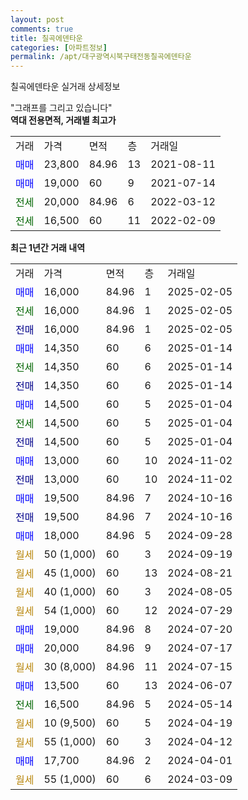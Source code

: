 ```yaml
---
layout: post
comments: true
title: 칠곡에덴타운
categories: [아파트정보]
permalink: /apt/대구광역시북구태전동칠곡에덴타운
---
```


칠곡에덴타운 실거래 상세정보

<script type="text/javascript">
  google.charts.load('current', {'packages':['line', 'corechart']});
  google.charts.setOnLoadCallback(drawChart);

  function drawChart() {
    var data = new google.visualization.DataTable();
    data.addColumn('date', '거래일');
    data.addColumn('number', "매매");
    data.addColumn('number', "전세");
    data.addColumn('number', "전매");

    data.addRows([[new Date(Date.parse("2025-02-05")), 16000, null, null], [new Date(Date.parse("2025-02-05")), null, 16000, null], [new Date(Date.parse("2025-02-05")), null, null, 16000], [new Date(Date.parse("2025-01-14")), 14350, null, null], [new Date(Date.parse("2025-01-14")), null, 14350, null], [new Date(Date.parse("2025-01-14")), null, null, 14350], [new Date(Date.parse("2025-01-04")), 14500, null, null], [new Date(Date.parse("2025-01-04")), null, 14500, null], [new Date(Date.parse("2025-01-04")), null, null, 14500], [new Date(Date.parse("2024-11-02")), 13000, null, null], [new Date(Date.parse("2024-11-02")), null, null, 13000], [new Date(Date.parse("2024-10-16")), 19500, null, null], [new Date(Date.parse("2024-10-16")), null, null, 19500], [new Date(Date.parse("2024-09-28")), 18000, null, null], [new Date(Date.parse("2024-09-19")), null, null, null], [new Date(Date.parse("2024-08-21")), null, null, null], [new Date(Date.parse("2024-08-05")), null, null, null], [new Date(Date.parse("2024-07-29")), null, null, null], [new Date(Date.parse("2024-07-20")), 19000, null, null], [new Date(Date.parse("2024-07-17")), 20000, null, null], [new Date(Date.parse("2024-07-15")), null, null, null], [new Date(Date.parse("2024-06-07")), 13500, null, null], [new Date(Date.parse("2024-05-14")), null, 16500, null], [new Date(Date.parse("2024-04-19")), null, null, null], [new Date(Date.parse("2024-04-12")), null, null, null], [new Date(Date.parse("2024-04-01")), 17700, null, null], [new Date(Date.parse("2024-03-09")), null, null, null]]);

    var options = {
      hAxis: {
        format: 'yyyy/MM/dd'
      },    
      lineWidth: 0,
      pointsVisible: true,    
      title: '최근 1년간 유형별 실거래가 분포',
      legend: { position: 'bottom' }
    };

    var formatter = new google.visualization.NumberFormat({pattern:'###,###'} );
    formatter.format(data, 1);
    formatter.format(data, 2);
    
    setTimeout(function() {
        var chart = new google.visualization.LineChart(document.getElementById('columnchart_material'));
        chart.draw(data, (options));
        document.getElementById('loading').style.display = 'none';
    }, 200);
  }
</script>


<div id="loading" style="z-index:20; display: block; margin-left: 0px">"그래프를 그리고 있습니다"</div>
<div id="columnchart_material" style="width: 95%; margin-left: 0px; display: block"></div>
<!-- contents start -->
<b>역대 전용면적, 거래별 최고가</b>
<table class="sortable">
    <tr>
      <td>거래</td>
      <td>가격</td>
      <td>면적</td>
      <td>층</td>
      <td>거래일</td>
    </tr>
        <tr>
          <td><a style="color: blue">매매</a></td>
          <td>23,800</td>
          <td>84.96</td>
          <td>13</td>
          <td>2021-08-11</td>
        </tr>            <tr>
          <td><a style="color: blue">매매</a></td>
          <td>19,000</td>
          <td>60</td>
          <td>9</td>
          <td>2021-07-14</td>
        </tr>        
        <tr>
              <td><a style="color: darkgreen">전세</a></td>
              <td>20,000</td>
              <td>84.96</td>
              <td>6</td>
              <td>2022-03-12</td>
            </tr>            <tr>
              <td><a style="color: darkgreen">전세</a></td>
              <td>16,500</td>
              <td>60</td>
              <td>11</td>
              <td>2022-02-09</td>
            </tr>        
    
</table>

<b>최근 1년간 거래 내역</b>

<table class="sortable">
    <tr>
      <td>거래</td>
      <td>가격</td>
      <td>면적</td>
      <td>층</td>
      <td>거래일</td>
    </tr>
    <tr>
      <td><a style="color: blue">매매</a></td>
      <td>16,000</td>
      <td>84.96</td>
      <td>1</td>
      <td>2025-02-05</td>
    </tr>          <tr>
      <td><a style="color: darkgreen">전세</a></td>
      <td>16,000</td>
      <td>84.96</td>
      <td>1</td>
      <td>2025-02-05</td>
    </tr>          <tr>
      <td><a style="color: darkblue">전매</a></td>
      <td>16,000</td>
      <td>84.96</td>
      <td>1</td>
      <td>2025-02-05</td>
    </tr>          <tr>
      <td><a style="color: blue">매매</a></td>
      <td>14,350</td>
      <td>60</td>
      <td>6</td>
      <td>2025-01-14</td>
    </tr>          <tr>
      <td><a style="color: darkgreen">전세</a></td>
      <td>14,350</td>
      <td>60</td>
      <td>6</td>
      <td>2025-01-14</td>
    </tr>          <tr>
      <td><a style="color: darkblue">전매</a></td>
      <td>14,350</td>
      <td>60</td>
      <td>6</td>
      <td>2025-01-14</td>
    </tr>          <tr>
      <td><a style="color: blue">매매</a></td>
      <td>14,500</td>
      <td>60</td>
      <td>5</td>
      <td>2025-01-04</td>
    </tr>          <tr>
      <td><a style="color: darkgreen">전세</a></td>
      <td>14,500</td>
      <td>60</td>
      <td>5</td>
      <td>2025-01-04</td>
    </tr>          <tr>
      <td><a style="color: darkblue">전매</a></td>
      <td>14,500</td>
      <td>60</td>
      <td>5</td>
      <td>2025-01-04</td>
    </tr>          <tr>
      <td><a style="color: blue">매매</a></td>
      <td>13,000</td>
      <td>60</td>
      <td>10</td>
      <td>2024-11-02</td>
    </tr>          <tr>
      <td><a style="color: darkblue">전매</a></td>
      <td>13,000</td>
      <td>60</td>
      <td>10</td>
      <td>2024-11-02</td>
    </tr>          <tr>
      <td><a style="color: blue">매매</a></td>
      <td>19,500</td>
      <td>84.96</td>
      <td>7</td>
      <td>2024-10-16</td>
    </tr>          <tr>
      <td><a style="color: darkblue">전매</a></td>
      <td>19,500</td>
      <td>84.96</td>
      <td>7</td>
      <td>2024-10-16</td>
    </tr>          <tr>
      <td><a style="color: blue">매매</a></td>
      <td>18,000</td>
      <td>84.96</td>
      <td>5</td>
      <td>2024-09-28</td>
    </tr>          <tr>
      <td><a style="color: darkgoldenrod">월세</a></td>
      <td>50 (1,000)</td>
      <td>60</td>
      <td>3</td>
      <td>2024-09-19</td>
    </tr>          <tr>
      <td><a style="color: darkgoldenrod">월세</a></td>
      <td>45 (1,000)</td>
      <td>60</td>
      <td>13</td>
      <td>2024-08-21</td>
    </tr>          <tr>
      <td><a style="color: darkgoldenrod">월세</a></td>
      <td>40 (1,000)</td>
      <td>60</td>
      <td>3</td>
      <td>2024-08-05</td>
    </tr>          <tr>
      <td><a style="color: darkgoldenrod">월세</a></td>
      <td>54 (1,000)</td>
      <td>60</td>
      <td>12</td>
      <td>2024-07-29</td>
    </tr>          <tr>
      <td><a style="color: blue">매매</a></td>
      <td>19,000</td>
      <td>84.96</td>
      <td>8</td>
      <td>2024-07-20</td>
    </tr>          <tr>
      <td><a style="color: blue">매매</a></td>
      <td>20,000</td>
      <td>84.96</td>
      <td>9</td>
      <td>2024-07-17</td>
    </tr>          <tr>
      <td><a style="color: darkgoldenrod">월세</a></td>
      <td>30 (8,000)</td>
      <td>84.96</td>
      <td>11</td>
      <td>2024-07-15</td>
    </tr>          <tr>
      <td><a style="color: blue">매매</a></td>
      <td>13,500</td>
      <td>60</td>
      <td>13</td>
      <td>2024-06-07</td>
    </tr>          <tr>
      <td><a style="color: darkgreen">전세</a></td>
      <td>16,500</td>
      <td>84.96</td>
      <td>5</td>
      <td>2024-05-14</td>
    </tr>          <tr>
      <td><a style="color: darkgoldenrod">월세</a></td>
      <td>10 (9,500)</td>
      <td>60</td>
      <td>5</td>
      <td>2024-04-19</td>
    </tr>          <tr>
      <td><a style="color: darkgoldenrod">월세</a></td>
      <td>55 (1,000)</td>
      <td>60</td>
      <td>3</td>
      <td>2024-04-12</td>
    </tr>          <tr>
      <td><a style="color: blue">매매</a></td>
      <td>17,700</td>
      <td>84.96</td>
      <td>2</td>
      <td>2024-04-01</td>
    </tr>          <tr>
      <td><a style="color: darkgoldenrod">월세</a></td>
      <td>55 (1,000)</td>
      <td>60</td>
      <td>6</td>
      <td>2024-03-09</td>
    </tr>      </table>
<!-- contents end -->    

